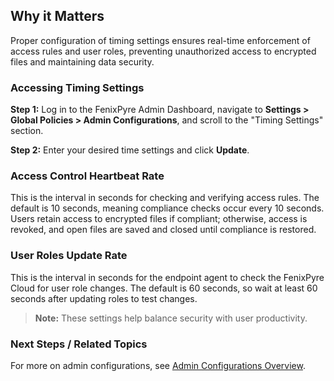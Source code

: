 
## Why it Matters
Proper configuration of timing settings ensures real-time enforcement of access rules and user roles, preventing unauthorized access to encrypted files and maintaining data security.

### Accessing Timing Settings

**Step 1:** Log in to the FenixPyre Admin Dashboard, navigate to **Settings > Global Policies > Admin Configurations**, and scroll to the "Timing Settings" section.

**Step 2:** Enter your desired time settings and click **Update**.

### Access Control Heartbeat Rate
This is the interval in seconds for checking and verifying access rules. The default is 10 seconds, meaning compliance checks occur every 10 seconds. Users retain access to encrypted files if compliant; otherwise, access is revoked, and open files are saved and closed until compliance is restored.

<!-- IMG: ./media/04-admin-guide/heartbeat-rate.png | Alt: FenixPyre Admin Dashboard showing Access Control Heartbeat Rate -->

### User Roles Update Rate
This is the interval in seconds for the endpoint agent to check the FenixPyre Cloud for user role changes. The default is 60 seconds, so wait at least 60 seconds after updating roles to test changes.

> **Note:** These settings help balance security with user productivity.

### Next Steps / Related Topics
For more on admin configurations, see [Admin Configurations Overview](/04-admin-guide/index.md).